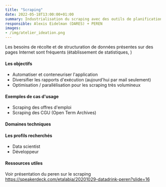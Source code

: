 ```yaml
---
title: "Scraping"
date: 2022-05-18T13:00:00+01:00
summary: Industrialisation du scraping avec des outils de planifications de tâche, de cloud et de base de données.
responsible: Alexis Eidelman (DARES) + PEREN
images: 
- /img/atelier_ideation.png
---
```


Les besoins de récolte et de structuration de données présentes sur des pages Internet sont fréquents (établissement de statistiques, )

#### Les objectifs
* Automatiser et conteneuriser l'application 
* Diversifier les rapports d'exécution (aujourd'hui par mail seulement)
* Optimisation / parallélisation pour les scraping très volumineux


#### Exemples de cas d'usage
* Scraping des offres d'emploi
* Scraping des CGU (Open Term Archives)

#### Domaines techniques

#### Les profils recherchés
* Data scientist 
* Développeur

#### Ressources utiles
Voir présentation du peren sur le scraping https://speakerdeck.com/etalabia/20201029-datadrink-peren?slide=16 


